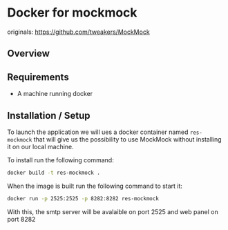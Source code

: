 # Docker for mockmock

originals: https://github.com/tweakers/MockMock

## Overview

## Requirements

* A machine running docker

## Installation / Setup 

To launch the application we will ues a docker container named `res-mockmock` that will give us the possibility to use MockMock without installing it on our local machine.

To install run the following command:

```bash
docker build -t res-mockmock .
```

When the image is built run the following command to start it:

```bash
docker run -p 2525:2525 -p 8282:8282 res-mockmock
```

With this, the smtp server will be avalaible on port 2525 and web panel on port 8282 

